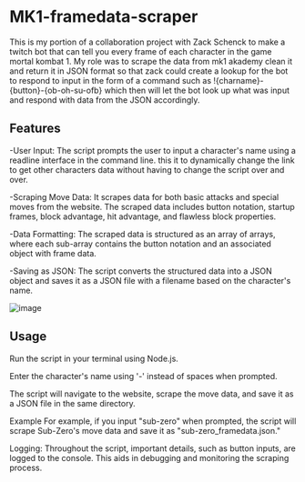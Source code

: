 # MK1-framedata-scraper
This is my portion of a collaboration project with Zack Schenck to make a twitch bot that can tell you every frame of each character in the game mortal kombat 1.
My role was to scrape the data from mk1 akademy clean it and return it in JSON format so that zack could create a lookup for the bot to respond to input in the form of a command such as !{charname}-{button}-{ob-oh-su-ofb} which then will let the bot look up what was input and respond with data from the JSON accordingly.

## Features
-User Input: The script prompts the user to input a character's name using a readline interface in the command line.
this it to dynamically change the link to get other characters data without having to change the script over and over.

-Scraping Move Data: It scrapes data for both basic attacks and special moves from the website. The scraped data includes button notation, startup frames, block advantage, hit advantage, and flawless block properties.

-Data Formatting: The scraped data is structured as an array of arrays, where each sub-array contains the button notation and an associated object with frame data.

-Saving as JSON: The script converts the structured data into a JSON object and saves it as a JSON file with a filename based on the character's name.

![image](https://github.com/LukeGirvan/MK1-framedata-scraper/assets/126108451/5e0a0bd1-252e-4361-93e5-94d734a2f434)


## Usage
Run the script in your terminal using Node.js.

Enter the character's name using '-' instead of spaces when prompted.

The script will navigate to the website, scrape the move data, and save it as a JSON file in the same directory.

Example
For example, if you input "sub-zero" when prompted, the script will scrape Sub-Zero's move data and save it as "sub-zero_framedata.json."

Logging: Throughout the script, important details, such as button inputs, are logged to the console. This aids in debugging and monitoring the scraping process.

